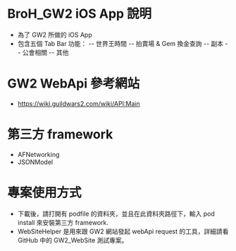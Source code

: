 # BroH_GW2 iOS App 說明
- 為了 GW2 所做的 iOS App
- 包含五個 Tab Bar 功能：
-- 世界王時間
-- 拍賣場 & Gem 換金查詢
-- 副本
-- 公會相關
-- 其他

# GW2 WebApi 參考網站

- https://wiki.guildwars2.com/wiki/API:Main

# 第三方 framework

- AFNetworking
- JSONModel

# 專案使用方式

- 下載後，請打開有 podfile 的資料夾，並且在此資料夾路徑下，輸入 pod install 來安裝第三方 framework.
- WebSiteHelper 是用來跟 GW2 網站發起 webApi request 的工具，詳細請看 GitHub 中的 GW2_WebSite 測試專案。